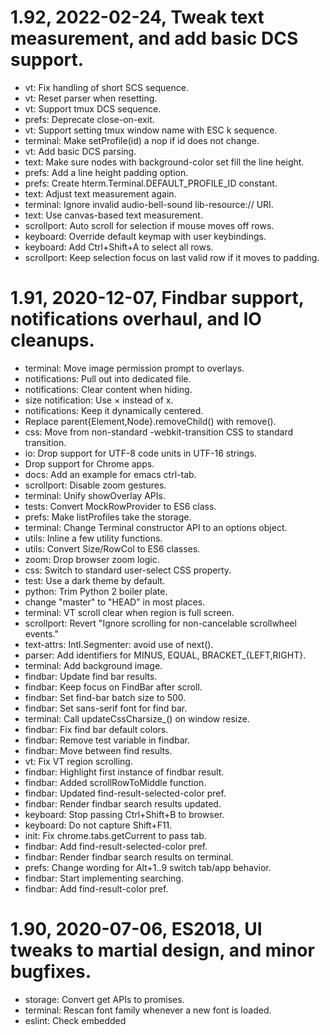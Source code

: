 # 1.92, 2022-02-24, Tweak text measurement, and add basic DCS support.

* vt: Fix handling of short SCS sequence.
* vt: Reset parser when resetting.
* vt: Support tmux DCS sequence.
* prefs: Deprecate close-on-exit.
* vt: Support setting tmux window name with ESC k sequence.
* terminal: Make setProfile(id) a nop if id does not change.
* vt: Add basic DCS parsing.
* text: Make sure nodes with background-color set fill the line height.
* prefs: Add a line height padding option.
* prefs: Create hterm.Terminal.DEFAULT_PROFILE_ID constant.
* text: Adjust text measurement again.
* terminal: Ignore invalid audio-bell-sound lib-resource:// URI.
* text: Use canvas-based text measurement.
* scrollport: Auto scroll for selection if mouse moves off rows.
* keyboard: Override default keymap with user keybindings.
* keyboard: Add Ctrl+Shift+A to select all rows.
* scrollport: Keep selection focus on last valid row if it moves to padding.

# 1.91, 2020-12-07, Findbar support, notifications overhaul, and IO cleanups.

* terminal: Move image permission prompt to overlays.
* notifications: Pull out into dedicated file.
* notifications: Clear content when hiding.
* size notification: Use × instead of x.
* notifications: Keep it dynamically centered.
* Replace parent{Element,Node}.removeChild() with remove().
* css: Move from non-standard -webkit-transition CSS to standard transition.
* io: Drop support for UTF-8 code units in UTF-16 strings.
* Drop support for Chrome apps.
* docs: Add an example for emacs ctrl-tab.
* scrollport: Disable zoom gestures.
* terminal: Unify showOverlay APIs.
* tests: Convert MockRowProvider to ES6 class.
* prefs: Make listProfiles take the storage.
* terminal: Change Terminal constructor API to an options object.
* utils: Inline a few utility functions.
* utils: Convert Size/RowCol to ES6 classes.
* zoom: Drop browser zoom logic.
* css: Switch to standard user-select CSS property.
* test: Use a dark theme by default.
* python: Trim Python 2 boiler plate.
* change "master" to "HEAD" in most places.
* terminal: VT scroll clear when region is full screen.
* scrollport: Revert "Ignore scrolling for non-cancelable scrollwheel events."
* text-attrs: Intl.Segmenter: avoid use of next().
* parser: Add identifiers for MINUS, EQUAL, BRACKET_{LEFT,RIGHT}.
* terminal: Add background image.
* findbar: Update find bar results.
* findbar: Keep focus on FindBar after scroll.
* findbar: Set find-bar batch size to 500.
* findbar: Set sans-serif font for find bar.
* terminal: Call updateCssCharsize_() on window resize.
* findbar: Fix find bar default colors.
* findbar: Remove test variable in findbar.
* findbar: Move between find results.
* vt: Fix VT region scrolling.
* findbar: Highlight first instance of findbar result.
* findbar: Added scrollRowToMiddle function.
* findbar: Updated find-result-selected-color pref.
* findbar: Render findbar search results updated.
* keyboard: Stop passing Ctrl+Shift+B to browser.
* keyboard: Do not capture Shift+F11.
* init: Fix chrome.tabs.getCurrent to pass tab.
* findbar: Add find-result-selected-color pref.
* findbar: Render findbar search results on terminal.
* prefs: Change wording for Alt+1..9 switch tab/app behavior.
* findbar: Start implementing searching.
* findbar: Add find-result-color pref.

# 1.90, 2020-07-06, ES2018, UI tweaks to martial design, and minor bugfixes.

* storage: Convert get APIs to promises.
* terminal: Rescan font family whenever a new font is loaded.
* eslint: Check embedded <script> content.
* npm: Refresh tool versions.
* lib.init: Rewrite from callbacks to promises.
* test page: Show hterm details instead of libdot.
* i18n: Change getAcceptLanguages from callbacks to promises.
* Make ES2018 requirement official.
* test page: Load nassh translations.
* l10n: Improve some descriptions and translation tips.
* terminal: Do not scrape URIs from OSC-8 links.
* keyboard: Add chromeos ctrl+alt+z toggle chromevox as os default binding.
* contextmenu: Style context menu to match material design.
* terminal: Add an optional border to the main screen.
* html: Add missing <meta charset=utf-8/> tag.
* lint: Change default behavior to look at all files.
* hterm.py: Convert core constants to pathlib.
* keyboard: Remap Ctrl+N to call terminalPrivate.openWindow.
* terminal: Style copy toast to match material design.
* terminal: Use local color state for text overlays.
* keyboard: Ctrl+n should PASS if pref is set.
* scrollport: Fix screen visible height to avoid seeing partial bottom row.
* terminal: Style size toast to match material design.
* doc: Add info about CrOS WM shortcuts.
* scrollport: Handle padding for fold and a11y buttons.
* terminal: Fix default keybinding handling.
* terminal: Fix mouse events to adjust for screen padding.
* eslint: Enable no-multi-spacesfix checks.

# 1.89, 2020-04-29, Tons of linting cleanups, and scrollbar fixes.

* keyboard: Hide context menu for most key presses.
* closure: Update to v20200204.
* scrollport: Add padding with new screen-padding-size property.
* lint: Avoid date->number coercion.
* keymap: Do not use ^ with bools.
* accessibility_reader: Add non-null assert.
* keymap: Fix altKey typo.
* terminal: Use screen rather than body size for displayImage sizing.
* terminal: Use display none rather than positioning to hide cursor.
* scrollport: keep room for scrollbar.
* eslint: Enable default-param-last check.
* eslint: Enable no-throw-literal check.
* lint: Add missing dangling commas.
* eslint: Enable no-empty check.
* eslint: Enable prefer-rest-params check.
* mocha: Upgrade to v7.
* lint: Convert var to let/const.
* closure: Update to v20190929.
* eslint: Ban self usage.
* eslint: Disable l/I variable usage by default.
* prefs: Improve some descriptions and translation tips.
* eslint: Enable object-curly-spacing checks.
* eslint: Enable space-in-parens checks.
* eslint: Enable space-before-function-paren checks.
* eslint: Enable one-var-declaration-per-line checks.
* eslint: Enable semi-spacing checks.
* eslint: Enable comma-dangle checks.
* eslint: Enable space-infix-ops checks.
* eslint: Enable comma-spacing checks.
* eslint: Enable keyword-spacing checks.
* eslint: Enable no-control-regex checks.
* eslint: Enable no-useless-return checks.
* eslint: Enable no-useless-escape checks.
* eslint: Enable no-useless-concat checks.
* eslint: Enable spaced-comment checks.
* eslint: Enable radix check for parseInt.
* lint: Clean up remaining opt_ usage.
* lint: Add missing braces everywhere per our style guide.
* lint: Use const with for...of loops.

# 1.88, 2020-04-05, Better word breaks, more keyboard prefs, and dynamic colors.

* a11y: Add options page button.
* colors: Use css vars.
* terminal: Use navigator.clipboard for pasting.
* keyboard: Also pass shift for pass-ctrl-t and pass-ctrl-w.
* scrollport: Remove fixed width for Page Up button to allow wider text in JA.
* prefs: keybindings-os-defaults: New preference.
* hterm: Replace minus with plus for key shortcuts.
* a11y: Use innerText instead of aria-label for announcements.
* prefs: Reword pass-X pref descriptions.
* keyboard: Delay keymap handling to allow binding overrides.
* terminal: Update charsize CSS variables when font-family changes.
* prefs: Add preferences for tab accelerators.
* word-breaks: Add more quote marks.
* scrollport: Put hidden page up/down buttons outside of <x-screen>.
* eslint: Enable single quote checking.

# 1.87, 2019-11-28, Tons of linting/cleanups.

* osc52.sh: add a --force flag to ignore limits.
* doc: Split up internal documentation.
* example: Add basic backspace support in hterm.html.
* terminal: Pause cursor blinking while the user is typing.
* mkdist: Unify argument parsing & log setup.
* eslint: Enable more jsdoc checks.
* eslint: Set max-len 80.
* eslint: Enable jsdoc plugin & tag naming.
* lint: Generate deps for closure.
* hterm: Drop module.exports support.
* npm: Start packaging files.
* js: Clean up closure compilation.
* scrollport/terminal: Only scroll to end on resize if already scrolled to the end.
* lint: Fix chdir logic with default paths.
* pylint: Clean up various pylint issues in the code base.
* vtscope: Port to Python 3.
* lint: Unify helper program.
* tests: Update lib.MessageManager API usage.
* prefs: Add enable-resize-status setting.
* eslint: Turn on more rules.
* js: Fix lint and closure-compile errors.
* scrollport/terminal: Add blur() method to unfocus.
* lint: Use new closure-compiler wrapper.
* terminal: Pass commandName in Command constructor.

# 1.86, 2019-08-06, Very minor improvements.

* tests: Disable copy-execCommand test for now for headless testing.
* load_tests: Refactor mkdeps call.
* terminal: Use local color state when processing reverse video.
* Switch from lib.f.getWhitespace to ES6 String.repeat.
* terminal: Speed up realize helpers slightly.
* screen: Set initial column count to 0.
* mkdist: Rewrite in Python.

# 1.85, 2019-06-17, Significant Unicode improvements.

* vt: Ignore invalid OSC-52 requests.
* tests: Add missing image Blobs & ArrayBuffers tests.
* lint: Rewrite helper in python.
* load_tests: Convert to python.
* concat: Replace arbitrary shell scripts with explicit commands.
* Convert test suite to mocha.
* tests: Bundle external data into test env.
* tests: Create fresh scrollport for each test.
* terminal: Split strings based on graphemes.
* prefs: Add cursor shape to preferences.
* scrollport: Fix line height for underline cursor.
* parser_tests: Peel negKeySeq helper out of Tests.
* tests: Fix async init with hterm.Terminal.
* tests: Move state cleanup to postambles.
* Change keymap for modifiers on Enter key.
* scrollport: Ignore scrolling for non-cancelable scrollwheel events.
* scrollport: Fix chromevox pageup/pagedown display.
* scrollport: Set offscreen selection rows as aria-hidden.
* screen: Simplify overwriteString return.
* terminal: Update replaceReferences API.
* vt: Allow ; to be omitted with OSC sequences.
* a11y: Revert "Mark offscreen rows that hold selection as hidden".
* tests: Speed up accessibility tests.
* tests: Improve execCommand tests.
* tests: Speed up pubsub tests.
* tests: Drop setDefaults usage.
* tests: Call chai asserts directly.
* tests: Switch core to chai for asserts.
* vt: Requeue data after UTF8 change.
* tests: Fix assert identity tests.
* test: Drop lib.f.alarm use.
* Drop runtime dep checks.
* io: Fix typo in type check.
* concat: Avoid non-portable %T in date format.
* io: Check for strings before ArrayBuffers.
* test: Allow tests to be selected via the URI.
* vt: Switch OSC-52 handling to TextDecoder.
* io: Accept ArrayBuffers to writeUTF8.
* Limit X10 encoding to 127 for now.
* io: Flip UTF8/UTF16 helpers.
* vt/io: Move UTF-8 handling to hterm.Terminal.IO.
* Switch to ES6 Symbol.
* Import Text{De,En}coder polyfills.
* vt: Support mime types with inline image display.
* tests: Move utf8 decoder test out of hterm.
* vt: Switch OSC-52 handling to lib.decodeUTF8.
* vt: Drop unused {de,en}codeUTF8 helpers.
* doc: Start a section about hterm.Terminal.IO encodings.

# 1.84, 2019-01-19, Firefox fixes, openWindow security fixes, and few improvements.

* Update to libdot 1.26.  openWindow & new codec helpers.
* Optimize image display with Blobs & ArrayBuffers.
* Workaround touch focus bug on CrOS.
* Initialising iframe contents asynchronously on FF.
* Add support for new Clipboard API for copying text.
* Push selection logic down into copySelectionToClipboard.
* Fix paste event on Firefox.
* terminal: Stop passing down this.document_ when copying.
* Switch to array buffers for sending tty data.
* Provide readable pref strings.
* tests: Switch to a dark theme.
* concat: Stop listing test code in deps.
* Use new lib.f.openWindow helper.

# 1.83, 2018-12-02, Minor improvements.

* Update to libdot 1.25.  Minor improvements.
* Split default/pointer cursor style.
* Avoid using KeyboardEvent.which.
* prefs: Turn default pref settings into proper objects.
* Add `paste-on-drop` preference.

# 1.82, 2018-10-24, New context menu.

* Update to libdot 1.24.  Tool improvements for supporting nightly builds.
* embed: Update examples to use lib.init.
* terminal: Move cursor color to css vars.
* Add support for a context menu.
* keyboard: Add a clearScrollback hook.
* vt: Change CSI-J-3 to clear scrollback.
* terminal: Add HTMLImageElement cast to avoid XSS compilation warnings.
* terminal: Process inverse text attr after bold-as-bright & faint.
* hterm-notify/hterm-show-file: Fix long sequences under screen.
* osc52.sh: Rewrite to match other helper scripts.
* terminal: Workaround FireFox bug with selectAllChildren.

# 1.81, 2018-08-29, A11y improvements, and keyboard/mouse tweaks.

* Update to libdot 1.23.  Build improvements, i18n helpers, and npm support.
* mouse: Support horizontal mouse scroll wheel events.
* keyboard: Add more keyboard binding callbacks.
* mouse: Disable default handling for mouse buttons 3 & 4.
* keyboard: Ignore Tab keys in onKeyPress_.
* etc: osc52.el: Fix terminal detection.
* build: mkdist: Delete dead code.
* a11y: Ensure the Page Up button isn't shown when the ScrollPort is focussed.
* build: Convert concat to a python script.
* a11y: Only announce a space character if it is the character actually printed to the screen.
* a11y: Mark offscreen rows that hold selection as hidden.
* a11y: Update the selection when accessibility is enabled even if it's collapsed.
* test: Remove invalid page-down-all-rows-visible test.
* a11y: Add announcements of the Space character.
* a11y: Handle announcements of selection changes.
* a11y: Simplify handling of duplicate live output.
* a11y: Change <x-screen> to have a role="log".
* a11y: Announce messages shown by showOverlay.
* a11y: Fix announcement of current scrolled percentage.
* a11y: Don't announce page up/down at the top/bottom of the screen.
* a11y: Fix an assertion failure in hterm.AccessibilityReader.
* test: Add simple test page.
* test: Add/update various test data files.
* a11y: Make it possible to enable/disable accessibility at runtime.
* a11y: Announce the current screen content on Page up/down.
* a11y: Add skip-links to allow screen readers to scroll the terminal.

# 1.80, 2018-06-22, Minor tweaks.

* prefs: Add COLORTERM to default env.
* vt: Automatically hide the mouse cursor while typing.
* vt: Improve & document mouse cursor customization.

# 1.79, 2018-06-20, A11y (screen reader) improvements & keyboard/mouse fixes.

* Update to libdot 1.22.  Unicode 11.0.0 updates and new helpers.
* osc52.vim: Split base64 output when using get_OSC52_DCS for screen.
* keyboard: Add media key handling only for Chrome OS systems.
* keyboard: Cleanly handle Firefox keyboard deviations.
* keyboard: Update Chromebook media bindings.
* build: Fix base64 usage on macOS.
* vt: Strip most control chars out for bracketed paste.
* keyboard: Improve addKeyDef documentation.
* mouse: Don't use user-configured word break matches when ctrl-clicking on urls.
* mouse: Double click should expand selection whether "copy-on-select" is on or off.
* a11y: Hide invisible elements from the screen reader.
* a11y: Add the aria-readonly attribute to the x-screen element.
* vt: Fix initial cursor display to match internal state.
* vtscope: Fix python-3 print func handling.
* prefs: Add Noto Sans Mono to the default font list.
* Clean up code a bit to pass linting.
* a11y: Add basic support for announcing command output to AT in hterm.
* a11y: Improve accessibility command output.
* tests: Add callbacks with image loading.
* terminal: Preserve selection when scrolling collapsed selections.
* Crush all images.
* tests: Fix floating point rounding error in Terminal.dimensions.
* vt: Unbreak legacy mouse wheel encoding.
* vt: Implement OSC 104 (color reset) support.
* vt: DECALN: Fix cursor position.
* prefs: Improve descriptions and translation tips.

# 1.78, 2018-01-29, Extended underlying support.

* Add support for changing underline style/color.
* README: document our mirrors/release sites.
* Fix typo in autocapitalize attribute.
* Send a signal when the frame is made visible.
* Document expected coding style.
* Fix fallback git value.

# 1.77, 2018-01-05, Various bug fixes.

* Fix typo in mouse wheel reporting (for newer tmux).
* Add sanity check on user font size.
* Overhaul SGR 38/48 handling for ISO 8613-6.
* Fix osc52 vim script in tmux.
* Allow F11 when running in a tab for fullscreen.
* Implement OSC 110/111/112.
* Set charset=utf-8 in html files.
* Check document character set at startup.
* Fix typo in blink preference handling (broke in hterm-1.69).

# 1.76, 2017-12-13, Standards/compatibility fixes & OSC-8 links & OSC-1337 image features.

* change default terminal encoding to utf8
* invert drag & drop format preferences
* handle ISO-8613-6 SGR subparameters
* default all character maps to US/ASCII when resetting
* fix reset after custom text attributes
* separate terminal full & soft reset code paths
* move vt reset calls into the terminal layer
* reset SGR attributes during soft resets
* move cursor save/restore state from per-terminal to per-screen
* rename CHA comments to match DEC docs
* support DECSET 1007 for controlling alternate scroll mode
* hoist openUrl to main namespace
* support OSC 8 for hyperlinking text
* add localization logic
* drop max-string-sequence support
* add a test to keep nassh translations in sync
* allow keybindings for unknown keys
* add a default PASS mapping for the Clear key
* use new lib.f.getOs helper
* include all profiles all the time when backing up
* implement OSC 1337 file display/transfer

# 1.75, 2017-11-20, Many color/style/mouse fixes & features.

* Fix parsing multiple SGR true color sequences.
* Add support for double underlining (SGR 21).
* Document a few more CSI options.
* Fix handling of inverse text with true colors.
* Simplify invisible text processing.
* Fix DECSET/DECRST 1048 handling.
* Stop changing color palettes when restoring cursor state.
* Handle X10 & X11 mouse reporting modes.
* Support UTF-8 & SGR mouse reporting modes.
* Optimize mouse move reporting.
* Return early on mouse move events when possible.

# 1.74, 2017-10-27, Minor improvements.

* Implement FocusIn/Out events.
* Finish implementing enable-clipboard-write.
* Document more OSC sequences.

# 1.73, 2017-10-16, Various bugfixes and minor features.

* Document source code.
* Implement OSC 12 (text cursor color).
* io: buffer data when in background.
* io: add a hideOverlay helper.
* Report meta key too with CSI sequences.
* Handle drag & drop nicely.
* Stop mangling input from IMEs/etc...

# 1.72, 2017-09-12, More bugfixes.

* Drop duplicate resize call.
* Fix console warning.
* Fix container matching logic wrt ascii & blink settings.
* Switch to Node constants.
* Update the embedding document.
* Restore cursor style after ringing the bell.

# 1.71, 2017-09-01, Bugfixes galore.

* Fix replacing wide chars with narrow chars.
* Do not warn about unknown sequences by default.
* Avoid recalculating string display widths when possible.
* Move initial cursor location off screen again during startup.
* Fix processing of split ST sequences across buffers.
* Fix overlaying/inserting combining characters.

# 1.70, 2017-08-16, Improve Unicode handling.

* Add ids to more internal elements for debugging.
* Disable drag & drop of text/content.
* Fix helper scripts/docs to use POSIX portable \033 instead of \e with printf.
* Drop support for old Chrome <21 versions with storage setup.
* Rewrite Unicode processing to avoid stripping combining characters.
* Make encoding state internal and add setEncoding callback to the API.
* Stop matching 8-bit control codes in utf8 mode.

# 1.69, 2017-08-08, Improve cursor positioning.

* Add a pref for default terminal encoding.
* Add a helper/document for the new notification position.
* Switch cursor positioning to use CSS vars.

# 1.68, 2017-07-26, New feature polish, and robustify character maps.

* Restore native pasting as a fallback for the open web.
* Change default G1 character map to US/ASCII.
* Change DECCKM mouse wheel events to default to off.
* Add support for DOCS for transitioning to UTF-8 (ESC+%).

# 1.67, 2017-07-17, New feature polish.

* Open links on macOS via cmd+click.
* Fix URL opening for Chrome v2 apps.
* Support disabling DECCKM mouse wheel events.

# 1.66, 2017-06-29, New features & character map improvements.

* Fix wide char width handling and simplify in general via CSS vars.
* Use ES6 String.repeat to simplify char size measurements.
* Force height of all lines/chars to match to avoid glyphs drawing lines too
  high or low and making rendering overall inconsistent.
* Fix mouse move reporting (regression in hterm-1.65).
* Clarify modifiers in keyboard bindings.
* Invert touchscreen scrolling to match OS direction.
* Document hterm JS language (browser/runtime) requirements.
* Drop support for GR character maps (which have never actually worked).
* Add tests for hterm.VT.CharacterMap code.
* Clean up the hterm.VT.CharacterMap classes.
* Add reset & setOverrides helpers to hterm.VT.CharacterMap for customization.
* Add a new hterm.VT.CharacterMaps container class.
  API breakage warning: hterm.VT.CharacterMap.maps no longer exists.  Any users
  of it will need to instantiate hterm.VT.CharacterMaps and use that API.
* Change mouse wheel scrolling when DECCKM is active to run only on the alt
  screen (and never the primary screen).
* Add support for custom notifications (iTerm2's OSC-9 and URxvt's
  OSC-777:notify module).
* Initial support for making virtual keyboards show up (for phones/tablets).
* Fix clicking of mailto: links.
* Fix ctrl+clicking in empty space (caused internal errors).
* Change Ctrl+V and Ctrl+Shift+V to invoke pasting directly instead of relying
  on the OS/browser to do so (makes macOS consistent).
* Include a terminal icon in all notifications.

# 1.65, 2017-05-30, New features & standards polish.

* Use new lib.f.createEnum helper.
* Move from non-standard -webkit-flex CSS to standard flex names.
* Delay display of iframe dialog until it's finished loading.
  API breakage warning: Your app needs to transmit a terminal-info-ok message
  back after it has received & finished processing the terminal-info message.
* Fix CrOS OS detection with middle mouse pasting.
* Make word break selections into a user preference.
* Move from non-standard __proto__ to standard Object.create/prototype.
* Add a sep option for pasting on mouse right click events.
* Move from non-standard MouseEvent.which to standard MouseEvent.button.
  API breakage warning: The mouse-paste-button option needs to be updated if
  it has been changed from the "auto" setting.
* Document keyboard bindings API & user settings.
* Make keyboard binding parsing more robust to bad inputs.
* Make keyboard bindings more flexible (mixed case and more button aliases).
* Change the mouse cursor based on mouse reporting mode (cursor<->text bar).
* Support mouse wheel scrolling when DECCKM is active by emitting up/down arrow
  key presses automatically.

# 1.64, 2017-05-18, Arrow key scroll.

* Start documenting all supported control sequences.
* Shift+up/down arrow keys now scroll the terminal by one line.
* Disable the "window header" bar since it's been empty for a while.

# 1.63, 2017-05-03, New features & standards polish.

* Update the test UI by showing progress in the title bar.
* Fix hterm.terminal.getCursorRow API.
* Add a user-css-text preference for injecting custom CSS directly.
* Update ocs52.sh helper to POSIX shell.
* Convert to standard 'wheel' event and drop support for non-standard
  'mousewheel' and 'DOMMouseScroll' events.  This also brings support for
  line & page scrolling in addition to existing pixel based.
* Add support for scrolling via touch.  Only scrolling is supported currently.
* Improve standards conformance by ignoring leading zeros in CSI commands.
* Add support for xterm beam cursor control (CSI+ q 5 & 6).
* Add support for xterm fg/bg color control (OSC+10 & OSC+11).
* Add support for rxvt scrollbar toggle (DECSET/DECRST 30).
* Simplify handling of FF/HPA/NUL (should only be an internal cleanup).
* Fix typos in DECIC & DECDC CSI sequences.
* Add support for HPR (Character Position Relative).

# 1.62, 2017-04-17, Test improvements, and a few fixes/features.

* Fix hterm_all.js to include all of hterm source files.
* Add support for blinking text via CSS animations.
* Improve test UI to include results in the HTML output.
* Fix handling of the alt key across alt+tab window switches (for
  alt-backspace-is-meta-backspace preference).

# 1.61, 2017-01-31, A little polish.

* On ctrl-click, if a URL is selected, launch a new tab with the URL.
* Update test lists to match all the existing ones.
* Polish documentation/comments.
* Fix missing last line with some fonts/zoom levels.
* Allow keyboard shortcuts to be more easily bound by users.

# 1.60, 2016-09-15, Full bake.

* Fix horizontal cursor tracking broken by the misrendering fix.

# 1.59, 2016-09-14, A little polish.

* Fix hexToRGB parsing of more formats.
* Fix misrendering of last line with some resolutions.
* Update window.postMessage API to work with Chrome M54+.

# 1.58, 2016-07-12, copySelectionToClipboard fixes.

* In hterm_terminal.js, use Terminal.prototype.copySelectionToClipboard, rather
  than the raw hterm.copySelectionToClipboard.

# 1.57, 2016-04-06, A little polish.

* Fix race on IE with scrollport initialization.
* Fix ctrl-shift-esc handling on OS X.
* Always use the text cursor in the terminal.
* Fix 8-bit help text in options page.
* Allow zoom warning to be dismissed.

# 1.56, 2015-06-16, pref shuffle, keybindings, utf-8, and Mouse reporting.

* Fix mouse reporting.  Previously users had to click, then move the mouse
  before mouse reporting would start.
* Deal with surrogate pairs more properly.
* Add customizable keybindings.
* hterm_preference_manager.js: Group prefs into categories, declare input types
  rather than guess based on default value, improve layout.

# 1.55, 2015-05-19, More fixes.

* Shifts out the G1 character set with the \x18 cancel control code.
* Enables terminal font resizing for the numeric +/- keys.

# 1.54, 2015-03-19, Grab bag o' fixes.

* Avoid changing e.shiftKey property.
* Add faint SGR mode.
* Fix cursor blink on soft reset.
* Fix lib.colors.mix.
* Fix rgbToHex for red values lower than 16.
* Add strikethrough mode.
* Fix DECSET 1039 to actually affect what Alt sends.
* Add key code for right Command key.
* Add character map overrides preference.
* Fix transition from blinking cursor to invisible cursor.
* Fix concealed/invisible text for default background.

# 1.53, 2015-02-26, Add 'alt-gr-mode' preference.

* Add a preference to select the preferred AltGr heuristic.  This replaces the
  change from 1.52, which prevented the use of Ctrl-Alt-... on all platforms.
  The new preference takes one of the following values:

    null: Autodetect based on navigator.locale:
          'en-us' => 'none', else => 'right-alt'
    'none': Disable any AltGr related munging.
    'ctrl-alt': Assume Ctrl+Alt means AltGr.
    'left-alt': Assume left Alt means AltGr.
    'right-alt': Assume right Alt means AltGr.

  The default value is null.  Autodection won't work in many cases, and the
  left-alt/right-alt tracking will have issues if the window loses focus
  while the alt key is down, but this may be the best we can do on the web.

# 1.52, 2015-02-18, Treat Ctrl-Alt as AltGr

* Assume that Ctrl-Alt-[Printable] means AltGr-[Printable].  After this change,
  we ignore the ctrl/alt modifiers when they appear in keydown, leaving it
  up to the browser to send the correct key code in the keypress event.  This
  fixes a longstanding issue with international keyboards where users could
  not type characters/symbols that required use of AltGr.

  We will still have trouble on the mac, which does not set Ctrl+Alt when
  AltGr is used.

  BUG=chromium:211925
* Fix for issue where cursor would dissappear at non-100% zoom levels.
* Prevent navigation via media keys.
* Capture fullscreen ESC.
* Fix mouse wheel scrolling in FF.

# 1.51, 2014-11-11, 24-bit ANSI color support.

* Change log update to reflect previous commits.

# 1.50, 2014-10-07, Allow missing clipboard id in OSC 52

* Tmux sends OSC 52 as "ESC ] 52 ; ; ... BEL", but we failed to recognize the
  sequence because we expect a "clipboard identifier" character between the
  two semicolons.  We toss out the clipboard identifier anyway, so making it
  optional makes tmux clipboard integration work.

# 1.49, 2014-10-06, Fix HOME/END under application cursor mode.

* Send OSC H/OSC F for HOME/END when in application cursor mode, rather than
  application keypad mode.

# 1.48, 2014-08-13, grab bag of fixes.

* Place ruler text inside a span to fix issues on Firefox.
* Improve zoom keyboard handling on Mac and Firefox.
* Fix "CSI u" sequence.
* Remove the height + 1 underscore hack.
* Add parser routine and set css class for vt_tiledata support.  Users will
  still need to add a custom stylesheet to see vt tiles.
* Allow double-click selections to start with "." or "~".
* Disable terminal cursor hiding when vt mouse tracking is enabled.
* If the terminal cursor is hidden because it's under the mouse cursor, restore
  the visibility when the terminal cursor moves.

# 1.47, 2014-07-28, Fix clear-selection-after-copy, fractional sizes

* Always restore the selection after a copy operation, if we can.
  The clearSelectionAfterCopy option shouldn't come in to play here.
  We should only be clearing the selection after a delay, which means
  we'll always need to restore after a copy.
* Chrome 38 returns fractional dimensions for nodes that were
  set to a fractional size, where previous versions did not.
  However, a node contained by such a node whose width is set to
  '100%' returns only the integer portion of the width.  This patch
  makes us round up rather than set a fractional terminal width, and
  adjusts the test to exepect this behavior.

# 1.46, 2014-07-24, Fix right-click paste issues.

* Version 1.44 introduced an issue with right-click paste where focusing the
  paste target would force the page to scroll 1000px past the end of the
  terminal.  Now we place the paste target within the visible bounds of the
  terminal, but nehind it in z-index.

# 1.45, 2014-07-22, Fix overlay position on Firefox.

* Add the trailing 'px' in the css top/left property.  Chrome is ok without it,
  but it's required on Firefox.

# 1.44, 2014-07-22, Add 'cursor-blink-cycle', bracketed paste, other fixes.

* Fix Firefox detection in hterm.ScrollPort..decorate.
* Implement bracketed paste, BUG=chromium:393622
* Fix flash on paste, BUG=chromium:390357, BUG=chromium:394568
* Fix hollow-cursor-after-paste issue, BUG=chromium:390357
* Fix reverse-wrap.
* Add a 'cursor-blink-cycle' preference which can be a number or a two-number
  array.  If two numbers are provided, the first is how long a blinking cursor
  should be on, the second is how long it should be off.  If a single number is
  given it's used for both on and off.  Anything else results in a fast
  blinking cursor.  BUG=chromium:366206
* Hide terminal cursor when mouse cursor is over it, BUG=chromium:365910

# 1.43, 2014-07-15, Implement reverse wraparound.

* Implement reverse wraparound, add a test.

# 1.42, 2014-06-25, Stop requesting notification permission.

* This code depended on a user action, but the preference observers aren't
  run in the context of an action.  For now, it's up to the embedder to request
  the permission in hterm's behalf.
* Use window.document.title (not this.document_.title) as the default
  notification text.

# 1.41, 2014-06-24, Lots of new preferences.

* Add 'clear-selection-after-copy' preference, defaults to true.  Set to false
  to turn off hterm's policy of clearing your current selection after copying.
* Add 'use-default-window-copy' preference, needed in some environments (open
  web, certain browsers) to make copy actually work.
* Add 'desktop-notification-bell' preference, to show a desktop notification
  when the terminal bell is rung.
* Add 'east-asian-ambiguous-as-two-column' preference, defaults to false.
  Set to true to treat characters of ambiguous width as two columns wide.
* Implement italic character attributes.  "CSI [ 3 m" to enable, "CSI [ 23 m"
  to disable.

# 1.40, 2014-05-15, fix selection collapse.

* s/selection.collapse()/selection.collapseToEnd().  The former now throws an
  exception in Chrome if called with no arguments, which breaks our attempts
  to block local selection when vt mouse is enabled.

# 1.39, 2014-05-14, Add 'pass-meta-v' preference.

* Add 'pass-meta-v' preference so Mac users can decide between Meta-V and
  Meta-Shift-V for paste.

# 1.38, 2014-05-13, Add 'ctrl-c-copy' preference.

* Add a 'ctrl-c-copy' preference.  When this is set to false, the default
  setting, Ctrl-C will always send ^C while Ctrl-Shift-C will copy if there is
  an active selection and send ^C if not.

  When 'ctrl-c-copy' set to true the meaning of the shift key is reversed.

  On the open web, the only reliable cross-browser configuration is with
  ctrl-c-copy set to true, as this allows the browser's built-in Ctrl-C handler
  to do its job.  Embedders can call term.getPrefs().changeDefault(
  'ctrl-c-copy', true) to adjust the default preference value in these
  situations.

# 1.37, 2014-04-29, Fix double-paste, add IE compatibility.

* Fix double-paste issue introduced in 1.36.
* First round of IE compatibility fixes.

# 1.36, 2014-04-28, Plumb ssh-agent, firefox, and wss-relay telemetry

* Add first round of Firefox compatibility fixes.
* Add telemetry data for wss-based relay connections.
* Update --config=google.
* Add ssh-agent plumbing.
* Remote lib_fs.js dependency.

# 1.35, 2014-03-25, Add enable-bold-as-bright preference.

* Adds a preference to control whether or not the bold attribute from ESC
  "[ ... m" sequences also triggers bright colors.  Preference is on by default
  to match the behavior of xterm (and previous versions of hterm).  Switch it
  off to enable bold font face in non-bright colors.  This is especially useful
  if you've overidden your 16 color palette to something other than the
  typical 8-dark/8-bright scheme.

# 1.34, 2014-03-14, Add ctrl-plus-minus-zero-zoom preference.

* In the default state (true) hterm works the same as before.  If set to
  false, ctrl-shift-plus/minus/zero controls zoom, and ctrl-minus sends ^_.

# 1.32, 2014-03-04, Disable local selection in all mouse reporting modes.

* Previously we allowed "local" selection (that which happens by default in
  Chrome) to stay enabled for mouse mode 1001 (report mouseup/down only).  This
  caused a few issues.  I didn't realize at the time that emacs used this
  mouseup/down positions to set an active region, which conflicts with the
  local selection.  You tend wind up with a confusing partial overlap of the two
  selections.  Additionally, with copy-on-select enabled, the mouseup event
  was consumed by the terminal and never sent to the host.

  This change disables local selection when we're in mode 1001.  Local selection
  was disabled in mode 1002, report mousedown/up/movement, which is preferred
  by vi.

  Our "mouse-cell-motion-trick" was all about allowing local selection in mode
  1002, so that's been removed too.  I doubt this preference was widely used.

  The change adds the ability to use alt-click to override the current mouse
  state, so that you can make a local selection even while in mode 1001/1002.
  Alt was chosen as its the only modifier key which can't be sent with a
  mouse event, though if you're depending on alt === meta, you'll lose
  the ability to send meta-mouse sequences.  If your local window manager
  already maps alt-click to something, then you can add any other modifier in
  addition to alt (say, alt-ctrl-mousedown) to defeat your existing binding.

# 1.31, 2014-03-04, Add svg based zoom detection.

* Re-implement zoom detection in terms of the currentScale property of svg
  elements.  This requires the svg element to be in the topmost document,
  or at least not in the "about:blank" document that the scrollport creates
  so it may not be perfect, but it's better than nothing.

# 1.30, 2014-03-04, Even better recursive "copy" fix.

* BUG=chromium:340699: Auto copy doesn't work.
  Now I see why the "select bags" aren't enough.  Even for the simplest case
  where we're copying an on-screen selection we need to use
  Terminal.prototype.copySelectionToClipboard to handle copy of wrapped lines.
  This fix reverts the changes from 1.28 and 1.29 in favor of just scheduling
  the copy on a timeout, which defeats the recursive copy blocker.
* Revert "Scrolling Speedups" change (which never got a distinct hterm version
  number).  This caused issues with selections scrolled out of the visible area.

# 1.29, 2014-02-14, Better recursive "copy" fix.

* BUG=chromium:340699: Auto copy doesn't work.
  AFAICT, the e.clipboardData.setData call wasn't actually doing anything.  The
  scrollport's "select bags" were doing the right thing though, so we have that
  going for us.  It's likely that the recursive "copy" was required in older
  versions of Chrome, but it doesn't seem to be necessary anymore.
* Fix the "Selection Copied" message from OSC 52 based copies.

# 1.28, 2014-02-13, Fix recursive "copy".

* BUG=chromium:340699: Auto copy doesn't work.
  Use e.clipboardData.setData, rather than causing a recursive
  document.execCommand("copy").

# 1.27, 2014-01-28, Add fullwidth support.

* Teaches hterm about the difference between halfwidth and fullwidth characters.

# 1.26, 2014-01-16, Add 'user-css' preference.

* Add a 'user-css' preference, which will load a user-defined css file (by url)
  into the terminal document.  This could be used to load a web font, or to
  style the terminal in perverse ways.

# 1.25, 2014-01-08, Fix DECSET 1002-while-mousedown.

* Fix an issue where DECSET 1002 failed if received while a mouse button was
  down.
* Add option to swap Ctrl-V/Ctrl-Shift-V.

# 1.24, 2013-12-10, Fix cursor height regression.

* Fix cursor sizing regression.  syncCursorPosition_ is now only about the
  position of the cursor, restyleCursor_ now sets cursor width, in addition to
  height and cursor shape related stuff.  Call restyleCursor_ from onResize_.

# 1.23, 2013-11-25, Prevent overlay focus, fix timeout tracking.

* Prevent the terminal overlay (hterm.Terminal.prototype.showOverlay) from
  taking focus if it happens to get clicked.
* Fix the overlay timeout tracking to fix cases where showOverlay is called
  again before the previous overlay has timed out.

# 1.22, 2013-11-25, Fix full-screen scroll region fix.

* hterm 1.19 attempted to ignore full-screen scroll regions, but the patch
  got the variable names wrong.  This fixes them.

# 1.21, 2013-10-31, Clear line-overflow whenever we insert characters.

* BUG=266128, Clear line-overflow state when inserting text.  This keeps
  us from accidentally re-using the overflow state of text that was already
  visible on the line.

# 1.20, 2013-10-31, Ignore ECH/EL in the presence of a cursor overflow.

* BUG=232390, Ignore erase-characters and erase-in-line escapes when the cursor
  has overflowed the terminal width.  This deviates from xterm, but matches
  gnome-terminal and other modern emulators.

# 1.19, 2013-10-30, Ignore full-screen vt scroll regions.

* BUG=266197, If the host attempts to set the VT scroll region to be the entire
  terminal height, we remove the scroll region entirely.  This lets full-screen
  apps overflow into the local scrollback buffer, which makes screen and tmux
  much more pleasant to use.

# 1.18, 2013-10-29, Implement Cursor shape change sequences.

* Implement cursor shape changes via DECSCUSR.
* Implement cursor shape changes via OSC 50 CursorShape (as described in
  http://vim.wikia.com/wiki/Change_cursor_shape_in_different_modes.)
* Don't blink the cursor when the terminal is unfocused.

# 1.17, 2013-07-26, Double-click to select url-ish.

* On double-click, expand the text selection to make it easy to select URLs
  or other interesting substrings.

# 1.16, 2013-07-25, More fix newline regression.

* 1.15 got the treatment of the areas above/below the scroll region wrong.

# 1.15, 2013-07-25, Fix newline regression.

* getVTScrollBottom returns the row count if there is no vt scroll region in
  effect, need to read the vtScrollBottom_ property directly instead.

# 1.14, 2013-07-19, Fix newline in VT Scroll Region, packaged app fix.

* BUG=chromium:223140, Terminal viewer doesn't handle horizontally split curses
  application correctly.
* Fix the hterm.windowType detection to not barf when hterm is used in a
  Chrome packaged app.

# 1.13, 2013-07-17, Disable zoom warning on newer Chrome builds.

* New builds of Chrome removed document.width/height, so we're not able to use
  them to detect the zoom factor.  Disabled zoom detection when these properties
  are missing until we have a better solution.
* Fix libdot/changelog/(version|date) resources.
* Fix jscompiler errors.
* Stop printing "CSI K", "CSI ? J", and "ESC #" sequences with bad params.
* Shell script changes to pacify BSD.

# 1.12, 2013-06-24, Fix zoom warning.

* Fix the browser-zoom detection so we show the zoom warning again.

# 1.11, 2013-06-20, Add 'send-encoding'/'receive-encoding' preferences.

* Splits 'character-encoding' into two preferences so send and receive
  encodings can be set independently.
* Refactor Terminal.keyboard.onKeyDown_ to allow Ctrl+Alt+(printable) key
  combinations.
* Fix regression in Terminal..onPaste_.

# 1.10, 2013-06-20, Add 'character-encoding' preference.

* Adds a 'character-encoding' preference which can be set to 'utf-8' (default)
  or 'raw'.  When set to 'utf-8' hterm's behavior is unchanged from previous
  versions.  When set to 'raw', hterm will not attempt to decode input or
  encode output.

# 1.9, 2013-06-19, Fix issues with shift-key and CSI sequences.

* Clear e.shiftKey in hterm_keyboard_keymap.js' sh() function so that
  hterm_keyboard.js doesn't apply its own shift key munging.

# 1.8, 2013-05-31, overscroll fix

* BUG=chromium:245700: Call preventDefault on mousewheel events that we've
  handled.

# 1.7, 2013-05-31, Fix onTerminalResize, dec12 pref

* Pass width and height in io.onTerminalResize again, which regressed in the
  previous commit.
* BUG=245120: Add 'enable-dec12' preference, off by default, which allows the
  host to control the cursor blink state via DEC private mode 12.

# 1.6, 2013-05-24, Track terminal size on the io object.

* This installs a default onTerminalResize handler on the hterm.Terminal.IO
  object that records the most recent terminal size as io.columnCount and
  io.rowCount.  This gives consumers synchronous access to these values without
  having to wire up the event handler themselves.

# 1.5, 2013-04-18, Pass shift-ctrl-L

* BUG=chromium:233008, PASS shift-ctrl-L (CrOS screen lock combo)

# 1.4, 2013-04-05, wipeContents fix

* BUG=chromium:226819, Handle clearing screen when not scrolled to bottom

# 1.3, 2013-04-04, Keyboard fixes

* BUG=chromium:174410, Fix to allow Alt-Backspace to send Meta-Backspace
* BUG=chromium:226752, Don't trap media keys (e.g. Mute) by default.

# 1.2, 2013-03-19, Fix bell regression.

* Fix bug that made terminal bell only ring once.

# 1.1, 2013-03-13, Grab bag of fixes.

* Fix base64 encoding of the bell audio.
* Break out of a parseUntilStringTerminator_ if an embedded ESC is
  found (other than the one that may appear as part of a 7-bit ST),
  or if the sequence has been going on for too long (measured by the
  wall clock).
* BUG=chromium:191050, Map Chrome OS top-row keys to function keys.
* BUG=chromum-os:30792, beeps accumulate - leads to non stop beeping
* BUG=chromum-os:35288, scroll-on-output doesn't appear to work
* BUG=chromum-os:39645, Application keypad doesn't work properly

# 1.0, 2013-03-06, Initial split from Secure Shell codebase.

* Move nassh related files out into ../nassh/.
* Add hterm_resources.concat.
* Add bin/export.sh and related concat/ lists.
